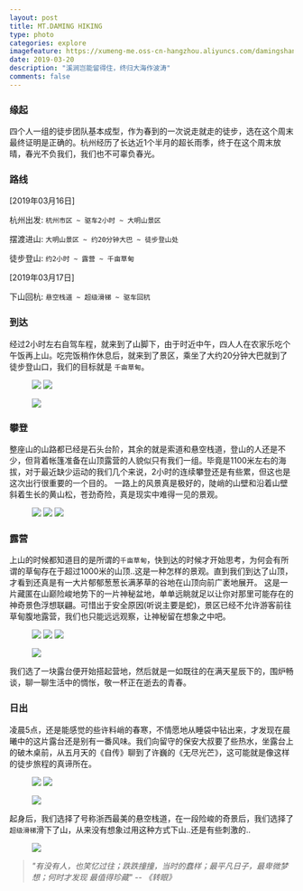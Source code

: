 ```yaml
---
layout: post
title: MT.DAMING HIKING
type: photo
categories: explore
imagefeature: https://xumeng-me.oss-cn-hangzhou.aliyuncs.com/damingshan2019/daming-header.jpg?x-oss-process=image/resize,p_50
date: 2019-03-20
description: "溪涧岂能留得住，终归大海作波涛"
comments: false
---
```


### 缘起

四个人一组的徒步团队基本成型，作为春到的一次说走就走的徒步，选在这个周末最终证明是正确的。杭州经历了长达近1个半月的超长雨季，终于在这个周末放晴，春光不负我们，我们也不可辜负春光。

### 路线

[2019年03月16日]

杭州出发:  ```杭州市区 ~ 驱车2小时 ~ 大明山景区```

摆渡进山: ```大明山景区 ~ 约20分钟大巴 ~ 徒步登山处```

徒步登山: ```约2小时 ~ 露营 ~ 千亩草甸``` 


[2019年03月17日]

下山回杭: ```悬空栈道 ~ 超级滑梯 ~ 驱车回杭```


### 到达

经过2小时左右自驾车程，就来到了山脚下，由于时近中午，四人人在农家乐吃个午饭再上山。吃完饭稍作休息后，就来到了景区，乘坐了大约20分钟大巴就到了徒步登山口，我们的目标就是 ```千亩草甸```。

<figure class="half">
	<a href="http://xumeng-me.oss-cn-hangzhou.aliyuncs.com/damingshan2019/daming-arr1.jpg"><img src="http://xumeng-me.oss-cn-hangzhou.aliyuncs.com/damingshan2019/daming-arr1.jpg"></a>
	<a href="http://xumeng-me.oss-cn-hangzhou.aliyuncs.com/damingshan2019/daming-arr2.jpg"><img src="http://xumeng-me.oss-cn-hangzhou.aliyuncs.com/damingshan2019/daming-arr2.jpg"></a>
</figure>

<figure>
	<a href="http://xumeng-me.oss-cn-hangzhou.aliyuncs.com/damingshan2019/daming-arr3.jpg"><img src="http://xumeng-me.oss-cn-hangzhou.aliyuncs.com/damingshan2019/daming-arr3.jpg"></a>
</figure>

### 攀登

整座山的山路都已经是石头台阶，其余的就是索道和悬空栈道，登山的人还是不少，但背着帐篷准备在山顶露营的人貌似只有我们一组。毕竟是1100米左右的海拔，对于最近缺少运动的我们几个来说，2小时的连续攀登还是有些累，但这也是这次出行很重要的一个目的。
一路上的风景真是极好的，陡峭的山壁和沿着山壁斜着生长的黄山松，苍劲奇险，真是现实中难得一见的景观。

<figure class="third">
	<a href="http://xumeng-me.oss-cn-hangzhou.aliyuncs.com/damingshan2019/daming-climb1.jpg"><img src="http://xumeng-me.oss-cn-hangzhou.aliyuncs.com/damingshan2019/daming-climb1.jpg"></a>
	<a href="http://xumeng-me.oss-cn-hangzhou.aliyuncs.com/damingshan2019/daming-climb2.jpg"><img src="http://xumeng-me.oss-cn-hangzhou.aliyuncs.com/damingshan2019/daming-climb2.jpg"></a>
	<a href="http://xumeng-me.oss-cn-hangzhou.aliyuncs.com/damingshan2019/daming-climb3.jpg"><img src="http://xumeng-me.oss-cn-hangzhou.aliyuncs.com/damingshan2019/daming-climb3.jpg"></a>
</figure>

### 露营

上山的时候都知道目的是所谓的```千亩草甸```，快到达的时候才开始思考，为何会有所谓的草甸存在于超过1000米的山顶..这是一种怎样的景观。直到我们到达了山顶，才看到还真是有一大片郁郁葱葱长满茅草的谷地在山顶向前广袤地展开。
这是一片藏匿在山巅险峻地势下的一片神秘盆地，单单远眺就足以让你对那里可能存在的神奇景色浮想联翩。可惜出于安全原因(听说主要是蛇)，景区已经不允许游客前往草甸腹地露营，我们也只能远远观察，让神秘留在想象之中吧。

<figure class="third">
	<a href="http://xumeng-me.oss-cn-hangzhou.aliyuncs.com/damingshan2019/daming-camping1.jpg"><img src="http://xumeng-me.oss-cn-hangzhou.aliyuncs.com/damingshan2019/daming-camping1.jpg"></a>
	<a href="http://xumeng-me.oss-cn-hangzhou.aliyuncs.com/damingshan2019/daming-camping2.jpg"><img src="http://xumeng-me.oss-cn-hangzhou.aliyuncs.com/damingshan2019/daming-camping2.jpg"></a>
	<a href="http://xumeng-me.oss-cn-hangzhou.aliyuncs.com/damingshan2019/daming-camping3.jpg"><img src="http://xumeng-me.oss-cn-hangzhou.aliyuncs.com/damingshan2019/daming-camping3.jpg"></a>
</figure>

<figure>
	<a href="http://xumeng-me.oss-cn-hangzhou.aliyuncs.com/damingshan2019/daming-grassland.jpg"><img src="http://xumeng-me.oss-cn-hangzhou.aliyuncs.com/damingshan2019/daming-grassland.jpg"></a>
</figure>

我们选了一块露台便开始搭起营地，然后就是一如既往的在满天星辰下的，围炉畅谈，聊一聊生活中的惆怅，敬一杯正在逝去的青春。

### 日出

凌晨5点，还是能感觉的些许料峭的春寒，不情愿地从睡袋中钻出来，才发现在晨曦中的这片露台还是别有一番风味。我们向留守的保安大叔要了些热水，坐露台上的破木桌前，从五月天的《自传》聊到了许巍的《无尽光芒》，这可能就是像这样的徒步旅程的真谛所在。

<figure class="half">
	<a href="http://xumeng-me.oss-cn-hangzhou.aliyuncs.com/damingshan2019/daming-sunrise1.jpg"><img src="http://xumeng-me.oss-cn-hangzhou.aliyuncs.com/damingshan2019/daming-sunrise1.jpg"></a>
	<a href="http://xumeng-me.oss-cn-hangzhou.aliyuncs.com/damingshan2019/daming-sunrise2.jpg"><img src="http://xumeng-me.oss-cn-hangzhou.aliyuncs.com/damingshan2019/daming-sunrise2.jpg"></a>
</figure>

<figure>
	<a href="http://xumeng-me.oss-cn-hangzhou.aliyuncs.com/damingshan2019/daming-sunrise3.jpg"><img src="http://xumeng-me.oss-cn-hangzhou.aliyuncs.com/damingshan2019/daming-sunrise3.jpg"></a>
</figure>

起身后，我们选择了号称浙西最美的悬空栈道，在一段险峻的奇景后，我们选择了```超级滑梯```滑下了山，从来没有想象过用这种方式下山..还是有些刺激的..

<figure>
	<a href="http://xumeng-me.oss-cn-hangzhou.aliyuncs.com/damingshan2019/daming-view.jpg"><img src="http://xumeng-me.oss-cn-hangzhou.aliyuncs.com/damingshan2019/daming-view.jpg"></a>
</figure>

> _"有没有人，也笑忆过往；跌跌撞撞，当时的蠢样；最平凡日子，最卑微梦想；何时才发现 最值得珍藏"   --  《转眼》_ 